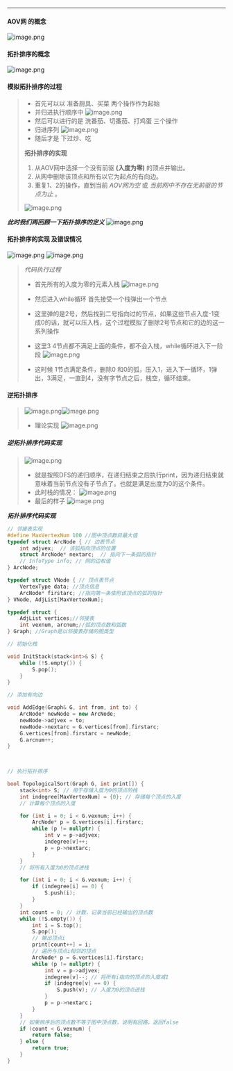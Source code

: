 
---
#### AOV网 的概念
![image.png](https://iili.io/JK1TIt4.png)

#### 拓扑排序的概念
![image.png](https://iili.io/JK1TSxR.png)


#### 模拟拓扑排序的过程

>- 首先可以以 准备厨具、买菜 两个操作作为起始
>- 并归进执行顺序中
>![image.png](https://iili.io/JK1unqB.png)
>- 然后可以进行的是 洗番茄、切番茄、打鸡蛋 三个操作
>- 归进序列
>![image.png](https://iili.io/JK1unqB.png)
> - 随后才是 下过炒、吃
>
> **拓扑排序的实现**	
> 1. 从AOV网中选择一个没有前驱 **(入度为零)** 的顶点并输出。
> 2. 从网中删除该顶点和所有以它为起点的有向边。
> 3. 重复1、2的操作，直到当前 *AOV网为空*
 或 *当前网中不存在无前驱的节点为止* 。
>
> ![image.png](https://iili.io/JK1RCS1.png)

***此时我们再回顾一下拓扑排序的定义***
![image.png](https://iili.io/JK1c8Pf.png)

#### 拓扑排序的实现 及错误情况
![image.png](https://iili.io/JK11AFf.png)
![image.png](https://iili.io/JKLKeu1.png)


> *代码执行过程*
> - 首先所有的入度为零的元素入栈
>  ![image.png](https://iili.io/JKLYIJ1.png)
>  
>  - 然后进入while循环 首先接受一个栈弹出一个节点 
>  - 这里弹的是2号，然后找到二号指向过的节点，如果这些节点入度-1变成0的话，就可以压入栈，这个过程模拟了删除2号节点和它的边的这一系列操作
>  - 这里3 4节点都不满足上面的条件，都不会入栈，while循环进入下一阶段
>  ![image.png](https://iili.io/JKLaPun.png)
> - 这时候 1节点满足条件，删除0 和0的弧，压入1，进入下一循环，1弹出，3满足，一直到4，没有字节点之后，栈空，循环结束。

#### 逆拓扑排序
> ![image.png](https://iili.io/JKL0fkP.png)![image.png](https://iili.io/JKL0RYN.png)
> - 理论实现
> ![image.png](https://iili.io/JKL0XvS.png)

##### 逆拓扑排序代码实现
> ![image.png](https://iili.io/JKL1o9S.png) 
> - 就是按照DFS的递归顺序，在递归结束之后执行print，因为递归结束就意味着当前节点没有子节点了。也就是满足出度为0的这个条件。
> - 此时栈的情况：
> ![image.png](https://iili.io/JKLExgR.png)
> - 最后的样子
> ![image.png](https://iili.io/JKLjstV.png)








***拓扑排序代码实现***

```cpp
// 邻接表实现
#define MaxVertexNum 100 //图中顶点数目最大值
typedef struct ArcNode { // 边表节点
    int adjvex;  // 该弧指向顶点的位置
    struct ArcNode* nextarc;  // 指向下一条弧的指针
	// InfoType info; // 网的边权值
} ArcNode;

typedef struct VNode { // 顶点表节点
    VertexType data; //顶点信息
    ArcNode* firstarc; //指向第一条依附该顶点的弧的指针
} VNode, AdjList[MaxVertexNum];

typedef struct {
    AdjList vertices;//邻接表
    int vexnum, arcnum;//弧的顶点数和弧数
} Graph; //Graph是以邻接表存储的图类型

// 初始化栈

void InitStack(stack<int>& S) {
    while (!S.empty()) {
        S.pop();
    }
}

// 添加有向边

void AddEdge(Graph& G, int from, int to) {
    ArcNode* newNode = new ArcNode;
    newNode->adjvex = to;
    newNode->nextarc = G.vertices[from].firstarc;
    G.vertices[from].firstarc = newNode;
    G.arcnum++;
}

  

// 执行拓扑排序

bool TopologicalSort(Graph G, int print[]) {
    stack<int> S; // 用于存储入度为0的顶点的栈
    int indegree[MaxVertexNum] = {0}; // 存储每个顶点的入度
    // 计算每个顶点的入度

    for (int i = 0; i < G.vexnum; i++) {
        ArcNode* p = G.vertices[i].firstarc;
        while (p != nullptr) {
            int v = p->adjvex;
            indegree[v]++;
            p = p->nextarc;
        }
    }
    // 将所有入度为0的顶点进栈

    for (int i = 0; i < G.vexnum; i++) {
        if (indegree[i] == 0) {
            S.push(i);
        }
    }
    int count = 0; // 计数，记录当前已经输出的顶点数
    while (!S.empty()) {
        int i = S.top();
        S.pop();
        // 输出顶点i
        print[count++] = i;
        // 遍历与顶点i相邻的顶点
        ArcNode* p = G.vertices[i].firstarc;
        while (p != nullptr) {
            int v = p->adjvex;
            indegree[v]--; // 将所有i指向的顶点的入度减1
            if (indegree[v] == 0) {
                S.push(v); // 入度为0的顶点进栈
            }
            p = p->nextarc；
        }
    }
    // 如果排序后的顶点数不等于图中顶点数，说明有回路，返回false
    if (count < G.vexnum) {
        return false;
    } else {
        return true;
    }
}

```